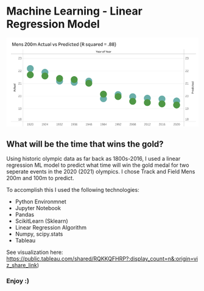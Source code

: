 # Machine Learning - Linear Regression Model

![enter image description here](200m_viz_snapshot.png)

## What will be the time that wins the gold?
Using historic olympic data as far back as 1800s-2016, I used a linear regression ML model to predict what time will win the gold medal for two seperate events in the 2020 (2021) olympics.  I chose Track and Field Mens 200m and 100m to predict.

To accomplish this I used the following technologies:
 - Python Environmnet
 - Jupyter Notebook
 - Pandas 
 - ScikitLearn (Sklearn)
 - Linear Regression Algorithm 
 - Numpy, scipy.stats 
 - Tableau 

See visualization here:  https://public.tableau.com/shared/RQKKQFHRP?:display_count=n&:origin=viz_share_link)

### Enjoy :)

